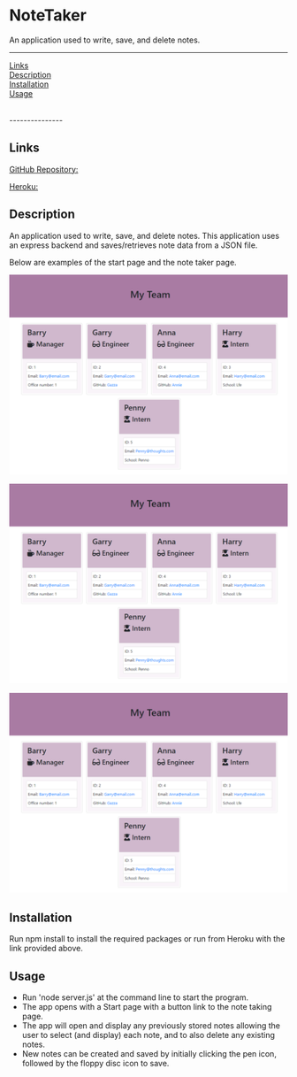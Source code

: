 # NoteTaker
An application used to write, save, and delete notes.



---------------

[Links](#Links)
<br>
[Description](#Description)
<br>
[Installation](#Installation)
<br>
[Usage](#Usage)

<br>
---------------

## Links

[GitHub Repository:](https://github.com/RAMulc/NoteTaker)

[Heroku:](https://nameless-coast-56075.herokuapp.com/)

## Description



An application used to write, save, and delete notes. This application uses an express backend and saves/retrieves note data from a JSON file.

Below are examples of the start page and the note taker page. 

![](https://github.com/RAMulc/EmployeeSummary/blob/main/demo/Screenshot.png)

![](https://github.com/RAMulc/EmployeeSummary/blob/main/demo/Screenshot.png)

![](https://github.com/RAMulc/EmployeeSummary/blob/main/demo/Screenshot.png)



## Installation

Run npm install to install the required packages or run from Heroku with the link provided above.



## Usage

- Run 'node server.js' at the command line to start the program. 
- The app opens with a Start page with a button link to the note taking page.
- The app will open and display any previously stored notes allowing the user to select (and display) each note, and to also delete any existing notes.
- New notes can be created and saved by initially clicking the pen icon, followed by the floppy disc icon to save.